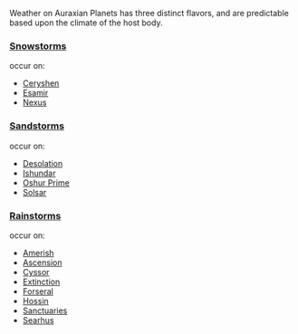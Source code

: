Weather on Auraxian Planets has three distinct flavors, and are
predictable based upon the climate of the host body.

### [Snowstorms](Snowstorms.md)

occur on:

- [Ceryshen](../locations/Ceryshen.md)
- [Esamir](../locations/Esamir.md)
- [Nexus](../locations/Nexus.md)

### [Sandstorms](Sandstorms.md)

occur on:

- [Desolation](../locations/Desolation.md)
- [Ishundar](../locations/Ishundar.md)
- [Oshur Prime](../locations/Oshur_Prime.md)
- [Solsar](../locations/Solsar.md)

### [Rainstorms](Rainstorms.md)

occur on:

- [Amerish](../locations/Amerish.md)
- [Ascension](../locations/Ascension.md)
- [Cyssor](../locations/Cyssor.md)
- [Extinction](../locations/Extinction.md)
- [Forseral](../locations/Forseral.md)
- [Hossin](../locations/Hossin.md)
- [Sanctuaries](../locations/Sanctuary.md)
- [Searhus](../locations/Searhus.md)

<!--[Category:Weather](Category:Weather.md)-->
